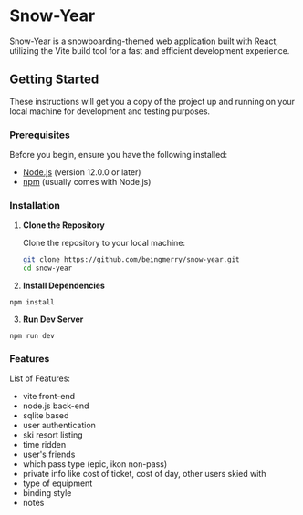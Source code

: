 # Snow-Year

Snow-Year is a snowboarding-themed web application built with React, utilizing the Vite build tool for a fast and efficient development experience.

## Getting Started

These instructions will get you a copy of the project up and running on your local machine for development and testing purposes.

### Prerequisites

Before you begin, ensure you have the following installed:
- [Node.js](https://nodejs.org/en/) (version 12.0.0 or later)
- [npm](https://www.npmjs.com/) (usually comes with Node.js)

### Installation

1. **Clone the Repository**

   Clone the repository to your local machine:

   ```bash
   git clone https://github.com/beingmerry/snow-year.git
   cd snow-year
   ```

2. **Install Dependencies**

`npm install`

3. **Run Dev Server**

`npm run dev`

### Features

List of Features:
* vite front-end
* node.js back-end
* sqlite based
* user authentication
* ski resort listing
* time ridden
* user's friends
* which pass type (epic, ikon non-pass)
* private info like cost of ticket, cost of day, other users skied with
* type of equipment
* binding style
* notes
